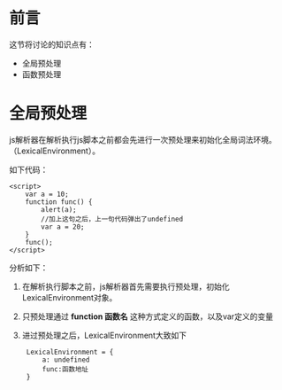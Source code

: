 # 前言

这节将讨论的知识点有：

* 全局预处理
* 函数预处理

# 全局预处理

js解析器在解析执行js脚本之前都会先进行一次预处理来初始化全局词法环境。（LexicalEnvironment）。

如下代码：

    <script>
        var a = 10;
        function func() {
            alert(a);
            //加上这句之后，上一句代码弹出了undefined
            var a = 20;
        }
        func();
    </script>

分析如下：

1. 在解析执行脚本之前，js解析器首先需要执行预处理，初始化LexicalEnvironment对象。
2. 只预处理通过 **function 函数名** 这种方式定义的函数，以及var定义的变量
3. 进过预处理之后，LexicalEnvironment大致如下

        LexicalEnvironment = {
            a: undefined
            func:函数地址
        }